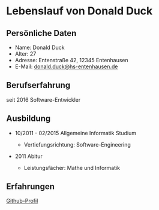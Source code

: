 # Lebenslauf von Donald Duck

## Persönliche Daten

* Name: Donald Duck
* Alter: 27
* Adresse: Entenstraße 42, 12345 Entenhausen
* E-Mail: donald.duck@hs-entenhausen.de

## Berufserfahrung

seit 2016 Software-Entwickler

## Ausbildung

* 10/2011 - 02/2015 Allgemeine Informatik Studium
  * Vertiefungsrichtung: Software-Engineering 

* 2011 Abitur

  * Leistungsfächer: Mathe und Informatik

## Erfahrungen

[Github-Profil](https://github.com/gerbeu")

